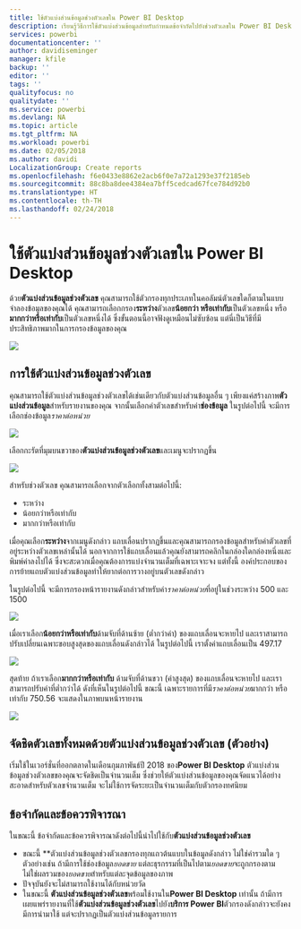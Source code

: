 ```yaml
---
title: ใช้ตัวแบ่งส่วนข้อมูลช่วงตัวเลขใน Power BI Desktop
description: เรียนรู้วิธีการใช้ตัวแบ่งส่วนข้อมูลสำหรับกำหนดข้อจำกัดไปยังช่วงตัวเลขใน Power BI Desktop
services: powerbi
documentationcenter: ''
author: davidiseminger
manager: kfile
backup: ''
editor: ''
tags: ''
qualityfocus: no
qualitydate: ''
ms.service: powerbi
ms.devlang: NA
ms.topic: article
ms.tgt_pltfrm: NA
ms.workload: powerbi
ms.date: 02/05/2018
ms.author: davidi
LocalizationGroup: Create reports
ms.openlocfilehash: f6e0433e8862e2acb6f0e7a72a1293e37f2185eb
ms.sourcegitcommit: 88c8ba8dee4384ea7bff5cedcad67fce784d92b0
ms.translationtype: HT
ms.contentlocale: th-TH
ms.lasthandoff: 02/24/2018
---
```

# <a name="use-the-numeric-range-slicer-in-power-bi-desktop"></a>ใช้ตัวแบ่งส่วนข้อมูลช่วงตัวเลขใน Power BI Desktop
ด้วย**ตัวแบ่งส่วนข้อมูลช่วงตัวเลข** คุณสามารถใช้ตัวกรองทุกประเภทในคอลัมน์ตัวเลขใดก็ตามในแบบจำลองข้อมูลของคุณได้ คุณสามารถเลือกกรอง**ระหว่าง**ตัวเลข**น้อยกว่า หรือเท่ากับ**เป็นตัวเลขหนึ่ง หรือ**มากกว่าหรือเท่ากับ**เป็นตัวเลขหนึ่งได้ ซึ่งขั้นตอนนี้อาจฟังดูเหมือนไม่ซับซ้อน แต่นี่เป็นวิธีที่มีประสิทธิภาพมากในการกรองข้อมูลของคุณ

![](media/desktop-slicer-numeric-range/slicer-numeric-range_2.png)

## <a name="using-the-numeric-range-slicer"></a>การใช้ตัวแบ่งส่วนข้อมูลช่วงตัวเลข
คุณสามารถใช้ตัวแบ่งส่วนข้อมูลช่วงตัวเลขได้เช่นเดียวกับตัวแบ่งส่วนข้อมูลอื่น ๆ เพียงแค่สร้างภาพ**ตัวแบ่งส่วนข้อมูล**สำหรับรายงานของคุณ จากนั้นเลือกค่าตัวเลขสำหรับค่า**ช่องข้อมูล** ในรูปต่อไปนี้ จะมีการเลือกช่องข้อมูล*ราคาต่อหน่วย*

![](media/desktop-slicer-numeric-range/slicer-numeric-range_3.png)

เลือกกะรัตที่มุมบนขวาของ**ตัวแบ่งส่วนข้อมูลช่วงตัวเลข**และเมนูจะปรากฏขึ้น

![](media/desktop-slicer-numeric-range/slicer-numeric-range_4.png)

สำหรับช่วงตัวเลข คุณสามารถเลือกจากตัวเลือกทั้งสามต่อไปนี้:

* ระหว่าง
* น้อยกว่าหรือเท่ากับ
* มากกว่าหรือเท่ากับ

เมื่อคุณเลือก**ระหว่าง**จากเมนูดังกล่าว แถบเลื่อนปรากฏขึ้นและคุณสามารถกรองข้อมูลสำหรับค่าตัวเลขที่อยู่ระหว่างตัวเลขเหล่านั้นได้ นอกจากการใช้แถบเลื่อนแล้วคุณยังสามารถคลิกในกล่องใดกล่องหนึ่งและพิมพ์ค่าลงไปได้ ซึ่งจะสะดวกเมื่อคุณต้องการแบ่งจำนวนเต็มที่เฉพาะเจาะจง แต่ทั้งนี้ องค์ประกอบของการย้ายแถบตัวแบ่งส่วนข้อมูลทำให้ยากต่อการวางอยู่บนตัวเลขดังกล่าว

ในรูปต่อไปนี้ จะมีการกรองหน้ารายงานดังกล่าวสำหรับค่า*ราคาต่อหน่วย*ที่อยู่ในช่วงระหว่าง 500 และ 1500

![](media/desktop-slicer-numeric-range/slicer-numeric-range_5.png)

เมื่อเราเลือก**น้อยกว่าหรือเท่ากับ**ด้ามจับที่ด้านซ้าย (ต่ำกว่าค่า) ของแถบเลื่อนจะหายไป และเราสามารถปรับเปลี่ยนเฉพาะขอบสูงสุดของแถบเลื่อนดังกล่าวได้ ในรูปต่อไปนี้ เราตั้งค่าแถบเลื่อนเป็น 497.17

![](media/desktop-slicer-numeric-range/slicer-numeric-range_6.png)

สุดท้าย ถ้าเราเลือก**มากกว่าหรือเท่ากับ** ด้ามจับที่ด้านขวา (ค่าสูงสุด) ของแถบเลื่อนจะหายไป และเราสามารถปรับค่าที่ต่ำกว่าได้ ดังที่เห็นในรูปต่อไปนี้ ขณะนี้ เฉพาะรายการที่มี*ราคาต่อหน่วย*มากกว่า หรือเท่ากับ 750.56 จะแสดงในภาพบนหน้ารายงาน

![](media/desktop-slicer-numeric-range/slicer-numeric-range_7.png)

## <a name="snap-to-whole-numbers-with-the-numeric-range-slicer-preview"></a>จัดชิดตัวเลขทั้งหมดด้วยตัวแบ่งส่วนข้อมูลช่วงตัวเลข (ตัวอย่าง)

เริ่มใช้ในเวอร์ชั่นที่ออกตลาดในเดือนกุมภาพันธ์ปี 2018 ของ**Power BI Desktop** ตัวแบ่งส่วนข้อมูลช่วงตัวเลขของคุณจะจัดชิดเป็นจำนวนเต็ม ซึ่งช่วยให้ตัวแบ่งส่วนข้อมูลของคุณจัดแนวได้อย่างสะอาดสำหรับตัวเลขจำนวนเต็ม จะไม่ใช้การจัดระยะเป็นจำนวนเต็มกับตัวกรองทศนิยม


## <a name="limitations-and-considerations"></a>ข้อจำกัดและข้อควรพิจารณา
ในขณะนี้ ข้อจำกัดและข้อควรพิจารณาดังต่อไปนี้นำไปใช้กับ**ตัวแบ่งส่วนข้อมูลช่วงตัวเลข**

* ขณะนี้ **ตัวแบ่งส่วนข้อมูลช่วงตัวเลขกรองทุกแถวต้นแบบในข้อมูลดังกล่าว ไม่ใช่ค่ารวมใด ๆ ตัวอย่างเช่น ถ้ามีการใช้ช่องข้อมูล*ยอดขาย* แต่ละธุรกรรมที่เป็นไปตาม*ยอดขาย*จะถูกกรองตาม ไม่ใช่ผลรวมของ*ยอดขาย*สำหรับแต่ละจุดข้อมูลของภาพ
* ปัจจุบันยังจะไม่สามารถใช้งานได้กับหน่วยวัด
* ในขณะนี้ **ตัวแบ่งส่วนข้อมูลช่วงตัวเลข**พร้อมใช้งานใน**Power BI Desktop** เท่านั้น ถ้ามีการเผยแพร่รายงานที่ใช้**ตัวแบ่งส่วนข้อมูลช่วงตัวเลข**ไปยัง**บริการ Power BI**ตัวกรองดังกล่าวจะยังคงมีการนำมาใช้ แต่จะปรากฏเป็นตัวแบ่งส่วนข้อมูลรายการ

